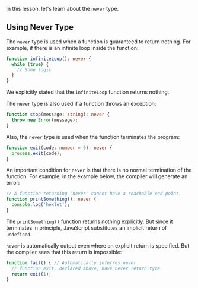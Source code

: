 
In this lesson, let's learn about the `never` type.

## Using Never Type

The `never` type is used when a function is guaranteed to return nothing. For example, if there is an infinite loop inside the function:

```typescript
function infiniteLoop(): never {
  while (true) {
    // Some logic
  }
}
```

We explicitly stated that the `infiniteLoop` function returns nothing.

The `never` type is also used if a function throws an exception:

```typescript
function stop(message: string): never {
  throw new Error(message);
}
```

Also, the `never` type is used when the function terminates the program:

```typescript
function exit(code: number = 0): never {
  process.exit(code);
}
```

An important condition for `never` is that there is no normal termination of the function. For example, in the example below, the compiler will generate an error:

```typescript
// A function returning 'never' cannot have a reachable end point.
function printSomething(): never {
  console.log('hexlet');
}
```

The `printSomething()` function returns nothing explicitly. But since it terminates in principle, JavaScript substitutes an implicit return of `undefined`.

`never` is automatically output even where an explicit return is specified. But the compiler sees that this return is impossible:

```typescript
function fail() { // Automatically inferres never
  // function exit, declared above, have never return type
  return exit(1);
}
```
